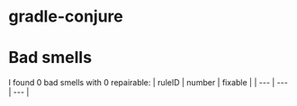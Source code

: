 # gradle-conjure 
 
# Bad smells
I found 0 bad smells with 0 repairable:
| ruleID | number | fixable |
| --- | --- | --- |
